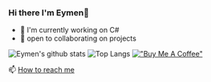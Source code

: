 ### Hi there I'm Eymen👋
- 🔭 I'm currently working on C#
- 👯 open to collaborating on projects






![Eymen's github stats](https://github-readme-stats.vercel.app/api/?username=eymenefealtun&show_icons=true)
![Top Langs](https://github-readme-stats.vercel.app/api/top-langs/?username=eymenefealtun&layout=compact)
[!["Buy Me A Coffee"](https://www.buymeacoffee.com/assets/img/custom_images/orange_img.png)](https://www.buymeacoffee.com/altuneymenefe)


📫 [How to reach me](https://linktr.ee/eymenefealtun)



<!--
**XleRach/Xlerach** is a ✨ _special_ ✨ repository because its `README.md` (this file) appears on your GitHub profile.

Here are some ideas to get you started:

- 🔭 I’m currently working on ...
- 🌱 I’m currently learning ...
- 👯 I’m looking to collaborate on ...
- 🤔 I’m looking for help with ...
- 💬 Ask me about ...
- 📫 How to reach me: ...
- 😄 Pronouns: ...
- ⚡ Fun fact: ...
-->
